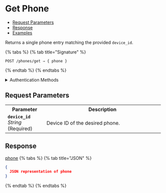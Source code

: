 # Get Phone

- [Request Parameters](./#request-parameters)
- [Response](./#response)
- [Examples](./#examples)

Returns a single phone entry matching the provided `device_id`.

{% tabs %}
{% tab title="Signature" %}
```
POST /phones/get ⇒ { phone }
```
{% endtab %}
{% endtabs %}

<details>

<summary>Authentication Methods</summary>

- API key
- Personal access token
  <br>Must also include the `seam-workspace` header in the request.

To learn more, see [Authentication](https://docs.seam.co/latest/api/authentication).
</details>

## Request Parameters

<table>
<tr><th width="25%">Parameter</th><th>Description</th></tr>
<tr><td><strong><code>device_id</code></strong> <i>String</i> (Required)</td>
<td>

Device ID of the desired phone.
</td></tr>
</table>

## Response

[phone](./)
{% tabs %}
{% tab title="JSON" %}
```json
{
  JSON representation of phone
}
```
{% endtab %}
{% endtabs %}
